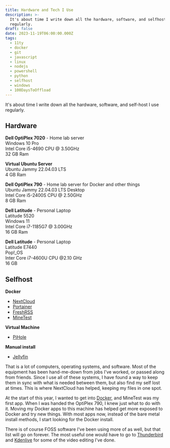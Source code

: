 ```yaml
---
title: Hardware and Tech I Use
description: >-
  It's about time I write down all the hardware, software, and selfhost I use
  regularly.
draft: false
date: 2023-11-19T06:00:00.000Z
tags:
  - 11ty
  - docker
  - git
  - javascript
  - linux
  - nodejs
  - powershell
  - python
  - selfhost
  - windows
  - 100DaysToOffload
---
```


It's about time I write down all the hardware, software, and self-host I use regularly.

## Hardware

**Dell OptiPlex 7020** - Home lab server\
Windows 10 Pro\
Intel Core i5-4690 CPU @ 3.50GHz\
32 GB Ram

**Virtual Ubuntu Server**\
Ubuntu Jammy 22.04.03 LTS\
4 GB Ram

**Dell OptiPlex 790** - Home lab server for Docker and other things\
Ubuntu Jammy 22.04.03 LTS Desktop\
Intel Core i5-2400S CPU @ 2.50GHz\
8 GB Ram

**Dell Latitude** - Personal Laptop\
Latitude 5520\
Windows 11\
Intel Core i7-1185G7 @ 3.00GHz\
16 GB Ram

**Dell Latitude** - Personal Laptop\
Latitude E7440\
Pop!\_OS\
Inter Core i7-4600U CPU @2.10 GHz\
16 GB

## Selfhost

**Docker**

* [NextCloud](https://nextcloud.com/)
* [Portainer](https://www.portainer.io/)
* [FreshRSS](https://freshrss.org/)
* [MineTest](https://minetest.net)

**Virtual Machine**

* [PiHole](https://pi-hole.net/)

**Manual install**

* [Jellyfin](https://jellyfin.org/)

That is a lot of computers, operating systems, and software. Most of the equipment has been hand-me-down from jobs I've worked, or passed along from friends. Since I use all of these systems, I have found a way to keep them in sync with what is needed between them, but also find my self lost at times. This is where NextCloud has helped, keeping my files in one spot.

At the start of this year, I wanted to get into [Docker](/blog/dockerize-minetest/), and MineTest was my first app. When I was handed the OptiPlex 790, I knew just what to do with it. Moving my Docker apps to this machine has helped get more exposed to Docker and try new things. With most apps now, instead of the bare metal install methods, I start looking for the Docker install.

There is of course FOSS software I've been using more of as well, but that list will go on forever. The most useful one would have to go to [Thunderbird](https://www.thunderbird.net/en-US/) and [Kdenlive](https://kdenlive.org/en/) for some of the video editing I've done.
